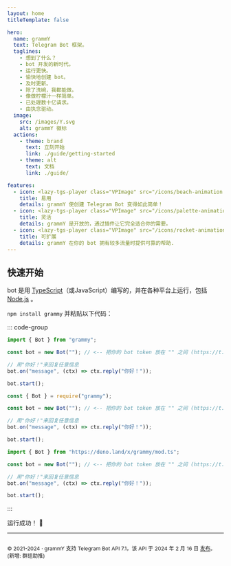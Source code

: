 ```yaml
---
layout: home
titleTemplate: false

hero:
  name: grammY
  text: Telegram Bot 框架。
  taglines: 
    - 想到了什么？
    - bot 开发的新时代。
    - 运行更快。
    - 愉快地创建 bot。
    - 及时更新。
    - 除了洗碗，我都能做。
    - 像做柠檬汁一样简单。
    - 已处理数十亿请求。
    - 由执念驱动。
  image:
    src: /images/Y.svg
    alt: grammY 徽标
  actions:
    - theme: brand
      text: 立刻开始
      link: ./guide/getting-started
    - theme: alt
      text: 文档
      link: ./guide/

features:
  - icon: <lazy-tgs-player class="VPImage" src="/icons/beach-animation.tgs"><img src="/icons/beach.svg" alt="beach animation"></lazy-tgs-player>
    title: 易用
    details: grammY 使创建 Telegram Bot 变得如此简单！
  - icon: <lazy-tgs-player class="VPImage" src="/icons/palette-animation.tgs"><img src="/icons/palette.svg" alt="palette animation"></lazy-tgs-player>
    title: 灵活
    details: grammY 是开放的，通过插件让它完全适合你的需要。
  - icon: <lazy-tgs-player class="VPImage" src="/icons/rocket-animation.tgs"><img src="/icons/rocket.svg" alt="rocket animation"></lazy-tgs-player>
    title: 可扩展
    details: grammY 在你的 bot 拥有较多流量时提供可靠的帮助.
---
```


<!-- markdownlint-disable no-inline-html -->

<HomeContent>

## 快速开始

bot 是用 [TypeScript](https://www.typescriptlang.org)（或JavaScript）编写的，并在各种平台上运行，包括 [Node.js](https://nodejs.org) 。

`npm install grammy` 并粘贴以下代码：

::: code-group

```ts [TypeScript]
import { Bot } from "grammy";

const bot = new Bot(""); // <-- 把你的 bot token 放在 "" 之间 (https://t.me/BotFather)

// 用"你好！"来回复任意信息
bot.on("message", (ctx) => ctx.reply("你好！"));

bot.start();
```

```js [JavaScript]
const { Bot } = require("grammy");

const bot = new Bot(""); // <-- 把你的 bot token 放在 "" 之间 (https://t.me/BotFather)

// 用"你好！"来回复任意信息
bot.on("message", (ctx) => ctx.reply("你好！"));

bot.start();
```

```ts [Deno]
import { Bot } from "https://deno.land/x/grammy/mod.ts";

const bot = new Bot(""); // <-- 把你的 bot token 放在 "" 之间 (https://t.me/BotFather)

// 用"你好！"来回复任意信息
bot.on("message", (ctx) => ctx.reply("你好！"));

bot.start();
```

:::

运行成功！ :tada:

<footer id="home-footer">

---

<ClientOnly>
  <ThankYou :s="[
    '感谢 ',
    '{name}',
    ' 成为 grammY 的贡献者。',
    ' 创建了 grammY。'
  ]" />
</ClientOnly>

<div style="font-size: 0.75rem; display: flex; justify-content: center;">

© 2021-2024 &middot; grammY 支持 Telegram Bot API 7.1，该 API 于 2024 年 2 月 16 日 [发布](https://core.telegram.org/bots/api#february-16-2024)。
(新增: 群组助推)

</div>
</footer>
</HomeContent>
